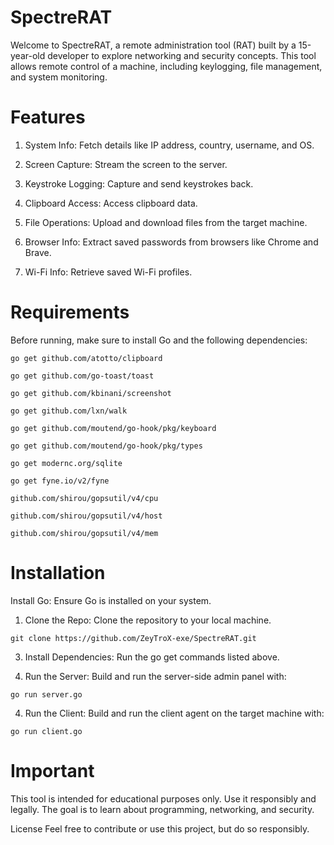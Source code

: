 # SpectreRAT
Welcome to SpectreRAT, a remote administration tool (RAT) built by a 15-year-old developer to explore networking and security concepts. This tool allows remote control of a machine, including keylogging, file management, and system monitoring.

# Features
1. System Info: Fetch details like IP address, country, username, and OS.

2. Screen Capture: Stream the screen to the server.

3. Keystroke Logging: Capture and send keystrokes back.

4. Clipboard Access: Access clipboard data.

5. File Operations: Upload and download files from the target machine.

6. Browser Info: Extract saved passwords from browsers like Chrome and Brave.

7. Wi-Fi Info: Retrieve saved Wi-Fi profiles.

# Requirements
Before running, make sure to install Go and the following dependencies:

`go get github.com/atotto/clipboard`

`go get github.com/go-toast/toast`

`go get github.com/kbinani/screenshot`

`go get github.com/lxn/walk`

`go get github.com/moutend/go-hook/pkg/keyboard`

`go get github.com/moutend/go-hook/pkg/types`

`go get modernc.org/sqlite`

`go get fyne.io/v2/fyne`

`github.com/shirou/gopsutil/v4/cpu`

`github.com/shirou/gopsutil/v4/host`

`github.com/shirou/gopsutil/v4/mem`
 
# Installation
Install Go: Ensure Go is installed on your system.

1. Clone the Repo: Clone the repository to your local machine.
   
`git clone https://github.com/ZeyTroX-exe/SpectreRAT.git`

3. Install Dependencies: Run the go get commands listed above.

4. Run the Server: Build and run the server-side admin panel with:

`go run server.go`

4. Run the Client: Build and run the client agent on the target machine with:

`go run client.go`

# Important
This tool is intended for educational purposes only. Use it responsibly and legally. The goal is to learn about programming, networking, and security.

License
Feel free to contribute or use this project, but do so responsibly.
